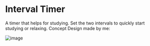 # Interval Timer

A timer that helps for studying. Set the two intervals to quickly start studying or relaxing. Concept Design made by me:

![image](https://user-images.githubusercontent.com/27434998/152815477-f44feb33-9afc-4e77-b859-e1efd6f18af7.png)
